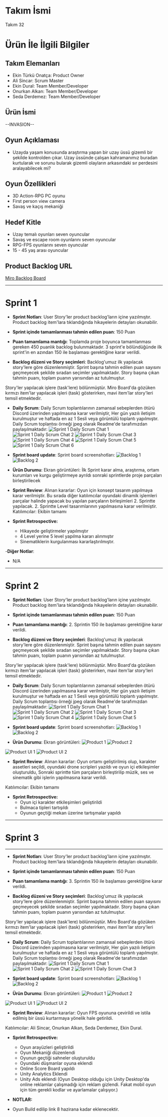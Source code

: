 # **Takım İsmi**

Takım 32

# Ürün İle İlgili Bilgiler

## Takım Elemanları

- Ekin Türkü Onatça: Product Owner
- Ali Sincar: Scrum Master
- Ekin Dural: Team Member/Developer
- Onurkan Alkan: Team Member/Developer
- Seda Derdemez: Team Member/Developer

## Ürün İsmi

--INVASION--

## Oyun Açıklaması

- Uzayda yaşam konusunda araştırma yapan bir uzay üssü gizemli bir şekilde kontrolden çıkar. Uzay üssünde çalışan kahramanımız buradan kurtularak ve sorunu bularak gizemli olayların arkasındaki sır perdesini aralayabilecek mi?

## Oyun Özellikleri

- 3D Action-RPG PC oyunu
- First person view camera
- Savaş ve kaçış mekaniği

## Hedef Kitle

- Uzay temalı oyunları seven oyuncular
- Savaş ve escape room oyunlarını seven oyuncular
- RPG-FPS oyunlarını seven oyuncular
- 15 - 45 yaş arası oyuncular

## Product Backlog URL

[Miro Backlog Board](https://miro.com/app/board/uXjVO4HUvAk=/?share_link_id=981494046413)

---

# Sprint 1

- **Sprint Notları**: User Story'ler product backlog'ların içine yazılmıştır. Product backlog item'lara tıklandığında hikayelerin detayları okunabilir.

- **Sprint içinde tamamlanması tahmin edilen puan**: 150 Puan

- **Puan tamamlama mantığı**: Toplamda proje boyunca tamamlanması gereken 450 puanlık backlog bulunmaktadır. 3 sprint'e bölündüğünde ilk sprint'in en azından 150 ile başlaması gerektiğine karar verildi.

- **Backlog düzeni ve Story seçimleri**: Backlog'umuz ilk yapılacak story'lere göre düzenlenmiştir. Sprint başına tahmin edilen puan sayısını geçmeyecek şekilde sıradan seçimler yapılmaktadır. Story başına çıkan tahmin puanı, toplam puanın yarısından az tutulmuştur. 

Story'ler yapılacak işlere (task'lere) bölünmüştür. Miro Board'da gözüken kırmızı item'lar yapılacak işleri (task) gösterirken, mavi item'lar story'leri temsil etmektedir.

- **Daily Scrum**: Daily Scrum toplantılarının zamansal sebeplerden ötürü Discord üzerinden yapılmasına karar verilmiştir, Her gün yazılı iletişim kurulmuştur ve haftada en az 1 Sesli veya görüntülü toplantı yapılmıştır. Daily Scrum toplantısı örneği jpeg olarak Readme'de tarafımızdan paylaşılmaktadır: 
![Sprint 1 Daily Scrum Chat 1](https://raw.githubusercontent.com/OuaUnity32/BootcampScrumTemplate/main/ProjectManagement/Sprint1Documents/daily_scrum1.png)
![Sprint 1 Daily Scrum Chat 2](https://raw.githubusercontent.com/OuaUnity32/BootcampScrumTemplate/main/ProjectManagement/Sprint1Documents/daily_scrum2.png)
![Sprint 1 Daily Scrum Chat 3](https://raw.githubusercontent.com/OuaUnity32/BootcampScrumTemplate/main/ProjectManagement/Sprint1Documents/daily_scrum3.png)
![Sprint 1 Daily Scrum Chat 4](https://raw.githubusercontent.com/OuaUnity32/BootcampScrumTemplate/main/ProjectManagement/Sprint1Documents/daily_scrum4.png)
![Sprint 1 Daily Scrum Chat 5](https://raw.githubusercontent.com/OuaUnity32/BootcampScrumTemplate/main/ProjectManagement/Sprint1Documents/daily_scrum5.png)
![Sprint 1 Daily Scrum Chat 6](https://raw.githubusercontent.com/OuaUnity32/BootcampScrumTemplate/main/ProjectManagement/Sprint1Documents/daily_scrum6.png)

- **Sprint board update**: Sprint board screenshotları: 
![Backlog 1](https://raw.githubusercontent.com/OuaUnity32/BootcampScrumTemplate/main/ProjectManagement/Sprint1Documents/sprint1-11.png) 
![Backlog 2](https://raw.githubusercontent.com/OuaUnity32/BootcampScrumTemplate/main/ProjectManagement/Sprint1Documents/sprint1-22.png) 

- **Ürün Durumu**: Ekran görüntüleri:
 İlk Sprint karar alma, araştırma, ortam kurumları ve kurgu geliştirmeye ayrıldı sonraki sprintlerde proje parçaları birleştirilecek 

- **Sprint Review**: 
Alınan kararlar: Oyun için konsept tasarım yapılmaya karar verilmiştir. Bu sırada diğer katılımcılar oyundaki dinamik işlemleri parçalar halinde yapacak bu yapılan parçaların birleşimleri 2. Sprintte yapılacak. 2. Sprintte Level tasarımlarının yapılmasına karar verilmiştir. Katılımcılar: Ekibin tamamı

- **Sprint Retrospective:**
  - Hikayede geliştirmeler yapılmıştır
  - 4 Level yerine 5 level yapılma kararı alınmıştır
  - Sinematiklerin kurgulanması kararlaştırılmıştır.

-**Diğer Notlar**:
- N/A

---

# Sprint 2
- **Sprint Notları**: User Story'ler product backlog'ların içine yazılmıştır. Product backlog item'lara tıklandığında hikayelerin detayları okunabilir.

- **Sprint içinde tamamlanması tahmin edilen puan**: 150 Puan

- **Puan tamamlama mantığı**: 2. Sprintin 150 ile başlaması gerektiğine karar verildi.

- **Backlog düzeni ve Story seçimleri**: Backlog'umuz ilk yapılacak story'lere göre düzenlenmiştir. Sprint başına tahmin edilen puan sayısını geçmeyecek şekilde sıradan seçimler yapılmaktadır. Story başına çıkan tahmin puanı, toplam puanın yarısından az tutulmuştur. 

Story'ler yapılacak işlere (task'lere) bölünmüştür. Miro Board'da gözüken kırmızı item'lar yapılacak işleri (task) gösterirken, mavi item'lar story'leri temsil etmektedir.

- **Daily Scrum**: Daily Scrum toplantılarının zamansal sebeplerden ötürü Discord üzerinden yapılmasına karar verilmiştir, Her gün yazılı iletişim kurulmuştur ve haftada en az 1 Sesli veya görüntülü toplantı yapılmıştır. Daily Scrum toplantısı örneği jpeg olarak Readme'de tarafımızdan paylaşılmaktadır: 
![Sprint 1 Daily Scrum Chat 1](https://raw.githubusercontent.com/OuaUnity32/BootcampScrumTemplate/main/ProjectManagement/Sprint1Documents/sprint-2-daily-scrum-11.png)
![Sprint 1 Daily Scrum Chat 2](https://raw.githubusercontent.com/OuaUnity32/BootcampScrumTemplate/main/ProjectManagement/Sprint1Documents/sprint-2-daily-scrum-2.jpeg)
![Sprint 1 Daily Scrum Chat 3](https://raw.githubusercontent.com/OuaUnity32/BootcampScrumTemplate/main/ProjectManagement/Sprint1Documents/sprint-2-daily-scrum-3.png)
![Sprint 1 Daily Scrum Chat 4](https://raw.githubusercontent.com/OuaUnity32/BootcampScrumTemplate/main/ProjectManagement/Sprint1Documents/sprint-2-daily-scrum-3.jpeg)
![Sprint 1 Daily Scrum Chat 5](https://raw.githubusercontent.com/OuaUnity32/BootcampScrumTemplate/main/ProjectManagement/Sprint1Documents/sprint-2-daily-scrum-5.png)

- **Sprint board update**: Sprint board screenshotları: 
![Backlog 1](https://raw.githubusercontent.com/OuaUnity32/BootcampScrumTemplate/main/ProjectManagement/Sprint1Documents/sprint-2.png) 
![Backlog 2](https://raw.githubusercontent.com/OuaUnity32/BootcampScrumTemplate/main/ProjectManagement/Sprint1Documents/sprint-2-burndown.png) 

- **Ürün Durumu**: Ekran görüntüleri:
![Product 1](https://raw.githubusercontent.com/OuaUnity32/BootcampScrumTemplate/main/ProjectManagement/Sprint1Documents/sprint-2-product.png) 
![Product 2](https://raw.githubusercontent.com/OuaUnity32/BootcampScrumTemplate/main/ProjectManagement/Sprint1Documents/sprint-2-product-2.png) 


![Product UI 1](https://raw.githubusercontent.com/OuaUnity32/BootcampScrumTemplate/main/ProjectManagement/Sprint1Documents/sprint-2-ui.png) 
![Product UI 2](https://raw.githubusercontent.com/OuaUnity32/BootcampScrumTemplate/main/ProjectManagement/Sprint1Documents/sprint-2-ui-2.png) 

- **Sprint Review**: 
Alınan kararlar: Oyun ortamı geliştirilmiş olup, karakter assetleri seçildi, oyundaki drone scripleri yazıldı ve oyun içi etkileşimler oluşturuldu, Sonraki sprintte tüm parçaların birleştirilip müzik, ses ve sinematik gibi işlerin yapılmasına karar verildi.

Katılımcılar: Ekibin tamamı

- **Sprint Retrospective:**
  - Oyun içi karakter etkileşimleri geliştirildi
  - Bulmaca tipleri tartışıldı
  - Oyunun geçtiği mekan üzerine tartışmalar yapıldı


---

# Sprint 3

---

- **Sprint Notları**: User Story'ler product backlog'ların içine yazılmıştır. Product backlog item'lara tıklandığında hikayelerin detayları okunabilir.

- **Sprint içinde tamamlanması tahmin edilen puan**: 150 Puan

- **Puan tamamlama mantığı**: 3. Sprintin 150 ile başlaması gerektiğine karar verildi.

- **Backlog düzeni ve Story seçimleri**: Backlog'umuz ilk yapılacak story'lere göre düzenlenmiştir. Sprint başına tahmin edilen puan sayısını geçmeyecek şekilde sıradan seçimler yapılmaktadır. Story başına çıkan tahmin puanı, toplam puanın yarısından az tutulmuştur. 

Story'ler yapılacak işlere (task'lere) bölünmüştür. Miro Board'da gözüken kırmızı item'lar yapılacak işleri (task) gösterirken, mavi item'lar story'leri temsil etmektedir.

- **Daily Scrum**: Daily Scrum toplantılarının zamansal sebeplerden ötürü Discord üzerinden yapılmasına karar verilmiştir, Her gün yazılı iletişim kurulmuştur ve haftada en az 1 Sesli veya görüntülü toplantı yapılmıştır. Daily Scrum toplantısı örneği jpeg olarak Readme'de tarafımızdan paylaşılmaktadır: 
![Sprint 1 Daily Scrum Chat 1](https://raw.githubusercontent.com/OuaUnity32/BootcampScrumTemplate/main/ProjectManagement/Sprint1Documents/sprint-3-daily-scrum-11.png)
![Sprint 1 Daily Scrum Chat 2](https://raw.githubusercontent.com/OuaUnity32/BootcampScrumTemplate/main/ProjectManagement/Sprint1Documents/sprint-3-daily-scrum-2.png)
![Sprint 1 Daily Scrum Chat 3](https://raw.githubusercontent.com/OuaUnity32/BootcampScrumTemplate/main/ProjectManagement/Sprint1Documents/sprint-3-daily-scrum-3.png)

- **Sprint board update**: Sprint board screenshotları: 
![Backlog 1](https://raw.githubusercontent.com/OuaUnity32/BootcampScrumTemplate/main/ProjectManagement/Sprint1Documents/sprint-3.png) 
![Backlog 2](https://raw.githubusercontent.com/OuaUnity32/BootcampScrumTemplate/main/ProjectManagement/Sprint1Documents/sprint-3-burndown.png) 

- **Ürün Durumu**: Ekran görüntüleri:
![Product 1](https://raw.githubusercontent.com/OuaUnity32/BootcampScrumTemplate/main/ProjectManagement/Sprint1Documents/sprint-3-product.png) 
![Product 2](https://raw.githubusercontent.com/OuaUnity32/BootcampScrumTemplate/main/ProjectManagement/Sprint1Documents/sprint-3-product-2.png) 


![Product UI 1](https://raw.githubusercontent.com/OuaUnity32/BootcampScrumTemplate/main/ProjectManagement/Sprint1Documents/sprint-3-ui.png) 
![Product UI 2](https://raw.githubusercontent.com/OuaUnity32/BootcampScrumTemplate/main/ProjectManagement/Sprint1Documents/sprint-3-ui-2.png) 

- **Sprint Review**: 
Alınan kararlar: Oyun FPS oyununa çevirildi ve istila edilmiş bir üssü kurtarmaya yönelik hale getirildi.

Katılımcılar: Ali Sincar, Onurkan Alkan, Seda Derdemez, Ekin Dural.

- **Sprint Retrospective:**
  - Oyun arayüzleri geliştirildi
  - Oyun Mekaniği düzenlendi
  - Oyunun geçtiği sahneler oluşturuldu
  - Oyundaki düşmanlar oyuna eklendi
  - Online Score Board yapıldı
  - Unity Analytics Eklendi
  - Unity Ads eklendi (Oyun Desktop olduğu için Unity Desktop'da online reklamlar çalışmadığı için reklam gizlendi. Fakat mobil oyun için tüm gerekli kodlar ve ayarlamalar çalışıyor.)

- **NOTLAR:**
 - Oyun Build edilip link 8 hazirana kadar eklenecektir.
